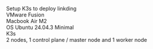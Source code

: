 Setup K3s to deploy linkding <br>
VMware Fusion <br>
Macbook Air M2 <br>
OS Ubuntu 24.04.3 Minimal <br>
K3s <br>
2 nodes, 1 control plane / master node and 1 worker node <br>
